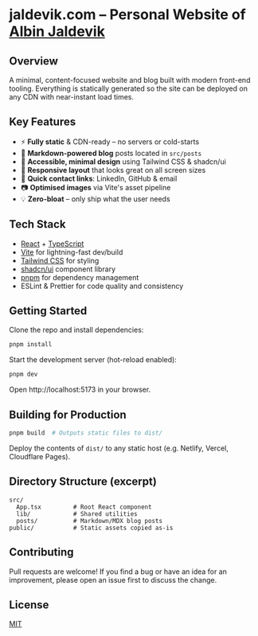 # jaldevik.com – Personal Website of [Albin Jaldevik](https://jaldevik.com)

## Overview

A minimal, content-focused website and blog built with modern front-end tooling. Everything is statically generated so the site can be deployed on any CDN with near-instant load times.

## Key Features

- ⚡ **Fully static** & CDN-ready – no servers or cold-starts
- 📝 **Markdown-powered blog** posts located in `src/posts`
- 🎨 **Accessible, minimal design** using Tailwind CSS & shadcn/ui
- 📱 **Responsive layout** that looks great on all screen sizes
- 🔗 **Quick contact links**: LinkedIn, GitHub & email
- 📷 **Optimised images** via Vite's asset pipeline
- 💡 **Zero-bloat** – only ship what the user needs

## Tech Stack

- [React](https://react.dev/) + [TypeScript](https://www.typescriptlang.org/)
- [Vite](https://vitejs.dev/) for lightning-fast dev/build
- [Tailwind CSS](https://tailwindcss.com/) for styling
- [shadcn/ui](https://ui.shadcn.com/) component library
- [pnpm](https://pnpm.io/) for dependency management
- ESLint & Prettier for code quality and consistency

## Getting Started

Clone the repo and install dependencies:

```bash
pnpm install
```

Start the development server (hot-reload enabled):

```bash
pnpm dev
```

Open http://localhost:5173 in your browser.

## Building for Production

```bash
pnpm build  # Outputs static files to dist/
```

Deploy the contents of `dist/` to any static host (e.g. Netlify, Vercel, Cloudflare Pages).

## Directory Structure (excerpt)

```
src/
  App.tsx         # Root React component
  lib/            # Shared utilities
  posts/          # Markdown/MDX blog posts
public/           # Static assets copied as-is
```

## Contributing

Pull requests are welcome! If you find a bug or have an idea for an improvement, please open an issue first to discuss the change.

## License

[MIT](LICENSE)
